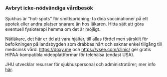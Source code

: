 ### Avbryt icke-nödvändiga vårdbesök

Sjukhus är "hot-spots" för smittspridning; ta dina vaccinationer på ett apotek eller andra platser snarare än hos läkaren. Hitta sätt att göra eventuell fysioterapi hemma om det är möjligt. 

Nätläkare, det här er tid att vara hjältar, till allas fördel men särskilt för befolkningen på landsbygden som drabbas hårt och saknar enkel tillgång till medicinsk vård. https://doxy.me och https://vsee.com/clinic/ ger gratis HIPAA-kompatibla videoplattformar för telehälsa (endast USA). 

JHU utvecklar resurser för sjukhuspersonal och administratörer; mer info [här](https://www.cbsnews.com/news/coronavirus-conception-dr-jon-lapook-60-minutes-2020-03-08/).
